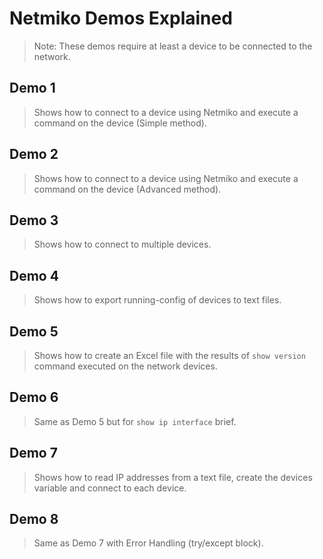 # Netmiko Demos Explained

> Note: These demos require at least a device to be connected to the network.

## Demo 1

> Shows how to connect to a device using Netmiko and execute a command on the device (Simple method).

## Demo 2

> Shows how to connect to a device using Netmiko and execute a command on the device (Advanced method).

## Demo 3

> Shows how to connect to multiple devices.

## Demo 4

> Shows how to export running-config of devices to text files. 

## Demo 5

> Shows how to create an Excel file with the results of `show version` command executed on the network devices.

## Demo 6

> Same as Demo 5 but for `show ip interface` brief.

## Demo 7

> Shows how to read IP addresses from a text file, create the devices variable and connect to each device.

## Demo 8

> Same as Demo 7 with Error Handling (try/except block).
